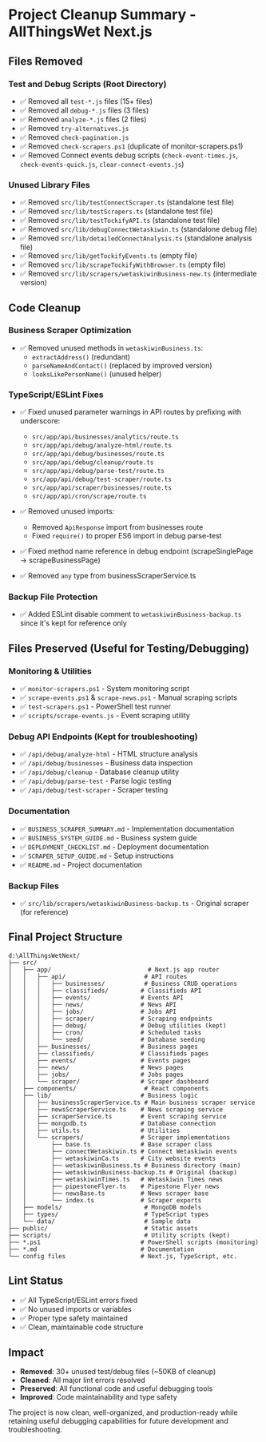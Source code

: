 # Project Cleanup Summary - AllThingsWet Next.js

## Files Removed

### Test and Debug Scripts (Root Directory)
- ✅ Removed all `test-*.js` files (15+ files)
- ✅ Removed all `debug-*.js` files (3 files)
- ✅ Removed `analyze-*.js` files (2 files)
- ✅ Removed `try-alternatives.js`
- ✅ Removed `check-pagination.js`
- ✅ Removed `check-scrapers.ps1` (duplicate of monitor-scrapers.ps1)
- ✅ Removed Connect events debug scripts (`check-event-times.js`, `check-events-quick.js`, `clear-connect-events.js`)

### Unused Library Files
- ✅ Removed `src/lib/testConnectScraper.ts` (standalone test file)
- ✅ Removed `src/lib/testScrapers.ts` (standalone test file)
- ✅ Removed `src/lib/testTockifyAPI.ts` (standalone test file)
- ✅ Removed `src/lib/debugConnectWetaskiwin.ts` (standalone debug file)
- ✅ Removed `src/lib/detailedConnectAnalysis.ts` (standalone analysis file)
- ✅ Removed `src/lib/getTockifyEvents.ts` (empty file)
- ✅ Removed `src/lib/scrapeTockifyWithBrowser.ts` (empty file)
- ✅ Removed `src/lib/scrapers/wetaskiwinBusiness-new.ts` (intermediate version)

## Code Cleanup

### Business Scraper Optimization
- ✅ Removed unused methods in `wetaskiwinBusiness.ts`:
  - `extractAddress()` (redundant)
  - `parseNameAndContact()` (replaced by improved version)
  - `looksLikePersonName()` (unused helper)

### TypeScript/ESLint Fixes
- ✅ Fixed unused parameter warnings in API routes by prefixing with underscore:
  - `src/app/api/businesses/analytics/route.ts`
  - `src/app/api/debug/analyze-html/route.ts`
  - `src/app/api/debug/businesses/route.ts`
  - `src/app/api/debug/cleanup/route.ts`
  - `src/app/api/debug/parse-test/route.ts`
  - `src/app/api/debug/test-scraper/route.ts`
  - `src/app/api/scraper/businesses/route.ts`
  - `src/app/api/cron/scrape/route.ts`

- ✅ Removed unused imports:
  - Removed `ApiResponse` import from businesses route
  - Fixed `require()` to proper ES6 import in debug parse-test

- ✅ Fixed method name reference in debug endpoint (scrapeSinglePage → scrapeBusinessPage)

- ✅ Removed `any` type from businessScraperService.ts

### Backup File Protection
- ✅ Added ESLint disable comment to `wetaskiwinBusiness-backup.ts` since it's kept for reference only

## Files Preserved (Useful for Testing/Debugging)

### Monitoring & Utilities
- ✅ `monitor-scrapers.ps1` - System monitoring script
- ✅ `scrape-events.ps1` & `scrape-news.ps1` - Manual scraping scripts
- ✅ `test-scrapers.ps1` - PowerShell test runner
- ✅ `scripts/scrape-events.js` - Event scraping utility

### Debug API Endpoints (Kept for troubleshooting)
- ✅ `/api/debug/analyze-html` - HTML structure analysis
- ✅ `/api/debug/businesses` - Business data inspection
- ✅ `/api/debug/cleanup` - Database cleanup utility
- ✅ `/api/debug/parse-test` - Parse logic testing
- ✅ `/api/debug/test-scraper` - Scraper testing

### Documentation
- ✅ `BUSINESS_SCRAPER_SUMMARY.md` - Implementation documentation
- ✅ `BUSINESS_SYSTEM_GUIDE.md` - Business system guide
- ✅ `DEPLOYMENT_CHECKLIST.md` - Deployment documentation
- ✅ `SCRAPER_SETUP_GUIDE.md` - Setup instructions
- ✅ `README.md` - Project documentation

### Backup Files
- ✅ `src/lib/scrapers/wetaskiwinBusiness-backup.ts` - Original scraper (for reference)

## Final Project Structure

```
d:\AllThingsWetNext/
├── src/
│   ├── app/                           # Next.js app router
│   │   ├── api/                      # API routes
│   │   │   ├── businesses/           # Business CRUD operations
│   │   │   ├── classifieds/         # Classifieds API
│   │   │   ├── events/              # Events API
│   │   │   ├── news/                # News API
│   │   │   ├── jobs/                # Jobs API
│   │   │   ├── scraper/             # Scraping endpoints
│   │   │   ├── debug/               # Debug utilities (kept)
│   │   │   ├── cron/                # Scheduled tasks
│   │   │   └── seed/                # Database seeding
│   │   ├── businesses/              # Business pages
│   │   ├── classifieds/             # Classifieds pages
│   │   ├── events/                  # Events pages
│   │   ├── news/                    # News pages
│   │   ├── jobs/                    # Jobs pages
│   │   └── scraper/                 # Scraper dashboard
│   ├── components/                   # React components
│   ├── lib/                         # Business logic
│   │   ├── businessScraperService.ts # Main business scraper service
│   │   ├── newsScraperService.ts    # News scraping service
│   │   ├── scraperService.ts        # Event scraping service
│   │   ├── mongodb.ts               # Database connection
│   │   ├── utils.ts                 # Utilities
│   │   └── scrapers/                # Scraper implementations
│   │       ├── base.ts              # Base scraper class
│   │       ├── connectWetaskiwin.ts # Connect Wetaskiwin events
│   │       ├── wetaskiwinCa.ts      # City website events
│   │       ├── wetaskiwinBusiness.ts # Business directory (main)
│   │       ├── wetaskiwinBusiness-backup.ts # Original (backup)
│   │       ├── wetaskiwinTimes.ts   # Wetaskiwin Times news
│   │       ├── pipestoneFlyer.ts    # Pipestone Flyer news
│   │       ├── newsBase.ts          # News scraper base
│   │       └── index.ts             # Scraper exports
│   ├── models/                       # MongoDB models
│   ├── types/                        # TypeScript types
│   └── data/                         # Sample data
├── public/                           # Static assets
├── scripts/                          # Utility scripts (kept)
├── *.ps1                            # PowerShell scripts (monitoring)
├── *.md                             # Documentation
└── config files                     # Next.js, TypeScript, etc.
```

## Lint Status
- ✅ All TypeScript/ESLint errors fixed
- ✅ No unused imports or variables
- ✅ Proper type safety maintained
- ✅ Clean, maintainable code structure

## Impact
- **Removed**: 30+ unused test/debug files (~50KB of cleanup)
- **Cleaned**: All major lint errors resolved
- **Preserved**: All functional code and useful debugging tools
- **Improved**: Code maintainability and type safety

The project is now clean, well-organized, and production-ready while retaining useful debugging capabilities for future development and troubleshooting.
